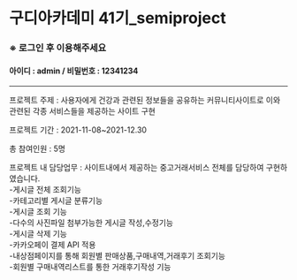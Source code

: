 # 구디아카데미 41기_semiproject

###   ※ 로그인 후 이용해주세요
#### 아이디 : admin / 비밀번호 : 12341234

-----------------------------------------------------------------------------------------------------------------------

프로젝트 주제 : 사용자에게 건강과 관련된 정보들을 공유하는 커뮤니티사이트로 이와 관련된 각종 서비스들을 제공하는 사이트 구현

프로젝트 기간 : 2021-11-08~2021-12.30  

총 참여인원 : 5명

프로젝트 내 담당업무  :  사이트내에서 제공하는 중고거래서비스 전체를 담당하여 구현하였습니다. <br>
-게시글 전체 조회기능 <br>
-카테고리별 게시글 분류기능<br>
-게시글 조회 기능<br>
-다수의 사진파일 첨부가능한 게시글 작성,수정기능<br>
-게시글 삭제 기능<br>
-카카오페이 결제 API 적용<br>
-내상점페이지를 통해 회원별 판매상품,구매내역,거래후기 조회기능<br>
-회원별 구매내역리스트를 통한 거래후기작성 기능<br>

 
